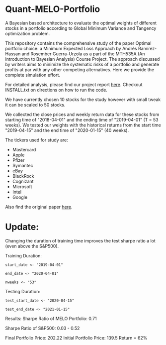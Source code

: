 # Quant-MELO-Portfolio
A Bayesian based architecture to evaluate the optimal weights of different stocks in a portfolio according to Global Minimum Variance and Tangency optimization problem.

This repository contains the comprehensive study of the paper Optimal portfolio choice: a Minimum Expected Loss Approach by Andrés Ramírez-Hassan and Rosember Guerra-Urzola as a part of the MTH535A (An Introduction to Bayesian Analysis) Course Project. The approach discussed by writers aims to minimize the systematic risks of a portfolio and generate profits at par with any other competing alternatives. Here we provide the complete simulation effort.

For detailed analysis, please find our project report [here](https://drive.google.com/file/d/1LX5zkZrb9TialKpXWFFYWJny2QcFDFTu/view?usp=sharing).
Checkout INSTALL.txt on directions on how to run the code.

We have currently chosen 10 stocks for the study however with small tweak it can be scaled to 50 stocks.

We collected the close prices and weekly return data for these stocks from starting time of "2018-04-01" and the ending time of "2019-04-01" (T = 53 weeks).
We tested our weights with the historical returns from the start time "2019-04-15" and the end time of "2020-01-15" (40 weeks).

The tickers used for study are:

* Mastercard
* Apple
* Pfizer
* Symantec
* eBay
* BlackRock
* Cognizant
* Microsoft
* Intel
* Google

Also find the original paper [here](https://doi.org/10.1007/s11579-019-00246-w).

# Update:
Changing the duration of training time improves the test sharpe ratio a lot (even above the S&P500).

Training Duration:

`start_date <- "2019-04-01"`

`end_date <- "2020-04-01"`

`nweeks <- "53"`

Testing Duration:

`test_start_date <- "2020-04-15"`

`test_end_date <- "2021-01-15"`

Results: Sharpe Ratio of MELO Portfolio: 0.71

Sharpe Ratio of S&P500: 0.03 - 0.52

Final Portfolio Price: 202.22
Initial Portfolio Price: 139.5
Return = 62%
